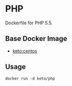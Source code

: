 # PHP

Dockerfile for PHP 5.5.


## Base Docker Image

* [keto:centos](https://hub.docker.com/r/keto/centos)


## Usage

	docker run -d keto/php

